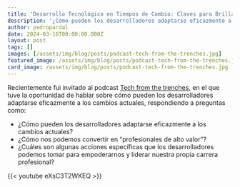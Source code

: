 ```yaml
---
title: 'Desarrollo Tecnológico en Tiempos de Cambio: Claves para Brillar en 2024'
description: '¿Cómo pueden los desarrolladores adaptarse eficazmente a los cambios actuales y convertirse en "profesionales de alto valor"?'
author: pedropardal
date: 2024-03-16T00:00:00.000Z
layout: post
tags: []
images: [/assets/img/blog/posts/podcast-tech-from-the-trenches.jpg]
featured_image: /assets/img/blog/posts/podcast-tech-from-the-trenches.jpg
card_image: /assets/img/blog/posts/podcast-tech-from-the-trenches.jpg
---
```


Recientemente fui invitado al podcast [Tech from the trenches](https://www.youtube.com/@TechFromTheTrenches), en el que tuve la oportunidad de hablar sobre cómo pueden los desarrolladores adaptarse eficazmente a los cambios actuales, respondiendo a preguntas como:

- ¿Cómo pueden los desarrolladores adaptarse eficazmente a los cambios actuales? 
- ¿Cómo nos podemos convertir en “profesionales de alto valor”?
- ¿Cuáles son algunas acciones específicas que los desarrolladores podemos tomar para empoderarnos y liderar nuestra propia carrera profesional?

{{< youtube eXsC3T2WKEQ >}}
